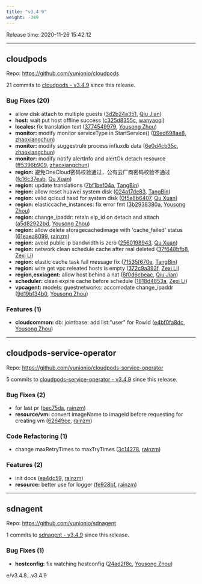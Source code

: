 ```yaml
---
title: "v3.4.9"
weight: -349
---
```


Release time: 2020-11-26 15:42:12

-----

## cloudpods

Repo: https://github.com/yunionio/cloudpods

21 commits to [cloudpods - v3.4.9] since this release.

### Bug Fixes (20)
- allow disk attach to multiple guests ([3d2b24a351](https://github.com/yunionio/cloudpods/commit/3d2b24a35175ec2c5c798f512f64ad3d643e918d), [Qiu Jian](mailto:qiujian@yunionyun.com))
- **host:** wait put host offline success ([c325d8355c](https://github.com/yunionio/cloudpods/commit/c325d8355c3debb80e4af16916918854ac6601d0), [wanyaoqi](mailto:wanyaoqi@yunionyun.com))
- **locales:** fix translation text ([3774549979](https://github.com/yunionio/cloudpods/commit/37745499798d7d1237db934500cb799147511d42), [Yousong Zhou](mailto:zhouyousong@yunionyun.com))
- **monitor:** modify monitor serviceType in StartService() ([09ed698ae8](https://github.com/yunionio/cloudpods/commit/09ed698ae86b775cc41302f56c8a5e676e87b743), [zhaoxiangchun](mailto:1422928955@qq.com))
- **monitor:** modify suggestrule process influxdb data ([6e0d4cb35c](https://github.com/yunionio/cloudpods/commit/6e0d4cb35cdbd26d82f522d1e48e3c85902cf250), [zhaoxiangchun](mailto:1422928955@qq.com))
- **monitor:** modify notify alertInfo and alertOk detach resource ([ff5396b909](https://github.com/yunionio/cloudpods/commit/ff5396b90908207c473c5ca89a4b20d70bbb5528), [zhaoxiangchun](mailto:1422928955@qq.com))
- **region:** 避免OneCloud密码校验通过，公有云厂商密码校验不通过 ([fc16c37eab](https://github.com/yunionio/cloudpods/commit/fc16c37eab0101e78fc49905c667bae073ef78c8), [Qu Xuan](mailto:quxuan@yunionyun.com))
- **region:** update translations ([7bf1bef04a](https://github.com/yunionio/cloudpods/commit/7bf1bef04aeb0415b61b045a403a00412b9bd424), [TangBin](mailto:tangbin@yunion.cn))
- **region:** allow reset huawei system disk ([024a17de83](https://github.com/yunionio/cloudpods/commit/024a17de8382e785597fa4bbf836accd9d616ce1), [TangBin](mailto:tangbin@yunion.cn))
- **region:** valid qcloud hssd for system disk ([0f5a8b6407](https://github.com/yunionio/cloudpods/commit/0f5a8b6407931b9d31ae443edf7074d51bc4613e), [Qu Xuan](mailto:quxuan@yunionyun.com))
- **region:** elasticcache_instances: fix error fmt ([3b2938380a](https://github.com/yunionio/cloudpods/commit/3b2938380a5fc11289728618cdfdb876a4d22038), [Yousong Zhou](mailto:zhouyousong@yunionyun.com))
- **region:** change_ipaddr: retain eip_id on detach and attach ([a5d82922bd](https://github.com/yunionio/cloudpods/commit/a5d82922bdd9a927625cf89a2f208e14e786a8dd), [Yousong Zhou](mailto:zhouyousong@yunionyun.com))
- **region:** allow delete storagecachedimage with 'cache_failed' status ([61eaea8099](https://github.com/yunionio/cloudpods/commit/61eaea80998598c404482dcf0987897195dfe170), [rainzm](mailto:mjoycarry@gmail.com))
- **region:** avoid public ip bandwidth is zero ([2560198943](https://github.com/yunionio/cloudpods/commit/25601989438603e15aff5018f0a5f14c8d368302), [Qu Xuan](mailto:quxuan@yunionyun.com))
- **region:** network clean schedule cache after real deleted ([37f648bfb8](https://github.com/yunionio/cloudpods/commit/37f648bfb873018803bd27456c5f18c08ef6322e), [Zexi Li](mailto:zexi.li@qq.com))
- **region:** elastic cache task fail message fix ([71535f670e](https://github.com/yunionio/cloudpods/commit/71535f670e5e24a35174f08b3e8b7553eca7de65), [TangBin](mailto:tangbin@yunion.cn))
- **region:** wire get vpc releated hosts is empty ([372c9a393f](https://github.com/yunionio/cloudpods/commit/372c9a393f624b006d6faf56693ef21999b2534a), [Zexi Li](mailto:zexi.li@qq.com))
- **region,esxiagent:** allow host behind a nat ([6f0d6cbeac](https://github.com/yunionio/cloudpods/commit/6f0d6cbeac4f1e8372cdc25a2334466393266f17), [Qiu Jian](mailto:qiujian@yunionyun.com))
- **scheduler:** clean expire cache before schedule ([1818d4853a](https://github.com/yunionio/cloudpods/commit/1818d4853a173315ba455c6355ad1b1369ad6e95), [Zexi Li](mailto:zexi.li@qq.com))
- **vpcagent:** models: guestnetworks: accomodate change_ipaddr ([9d19bf34b0](https://github.com/yunionio/cloudpods/commit/9d19bf34b0dc676196fa038f068dc0f80a4eef89), [Yousong Zhou](mailto:zhouyousong@yunionyun.com))

### Features (1)
- **cloudcommon:** db: jointbase: add list:"user" for RowId ([e4bf0fa8dc](https://github.com/yunionio/cloudpods/commit/e4bf0fa8dc3cbfd24f68f50ace13c25b33f50890), [Yousong Zhou](mailto:zhouyousong@yunionyun.com))

[cloudpods - v3.4.9]: https://github.com/yunionio/cloudpods/compare/v3.4.8...v3.4.9
-----

## cloudpods-service-operator

Repo: https://github.com/yunionio/cloudpods-service-operator

5 commits to [cloudpods-service-operator - v3.4.9] since this release.

### Bug Fixes (2)
- for last pr ([bec75da](https://github.com/yunionio/cloudpods-service-operator/commit/bec75dabce60b6fe41a146718ff0d379757caa4b), [rainzm](mailto:mjoycarry@gmail.com))
- **resource/vm:** convert imageName to imageId before requesting for creating vm ([62649ce](https://github.com/yunionio/cloudpods-service-operator/commit/62649ce888f46ab79a03a2f6ba87fc64cab95989), [rainzm](mailto:mjoycarry@gmail.com))

### Code Refactoring (1)
- change maxRetryTimes to maxTryTimes ([3c14278](https://github.com/yunionio/cloudpods-service-operator/commit/3c142785cf81fcbbe691c87c952d52d3ee05e1d7), [rainzm](mailto:mjoycarry@gmail.com))

### Features (2)
- init docs ([ea4dc59](https://github.com/yunionio/cloudpods-service-operator/commit/ea4dc5956d6b8000af5cdfacb78562afb4ba0f0d), [rainzm](mailto:mjoycarry@gmail.com))
- **resource:** better use for logger ([fe928bf](https://github.com/yunionio/cloudpods-service-operator/commit/fe928bffb707298196e63359506cdc24f5e5dfd9), [rainzm](mailto:mjoycarry@gmail.com))

[cloudpods-service-operator - v3.4.9]: https://github.com/yunionio/cloudpods-service-operator/compare/v3.4.8...v3.4.9
-----

## sdnagent

Repo: https://github.com/yunionio/sdnagent

1 commits to [sdnagent - v3.4.9] since this release.

### Bug Fixes (1)
- **hostconfig:** fix watching hostconfig ([24ad2f8c](https://github.com/yunionio/sdnagen/commit/24ad2f8cecf2d08c13a31ada1763acf596d5e7fd), [Yousong Zhou](mailto:zhouyousong@yunionyun.com))

[sdnagent - v3.4.9]: https://github.com/yunionio/sdnagent/compare/v3.4.8...v3.4.9
e/v3.4.8...v3.4.9
